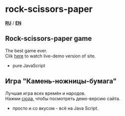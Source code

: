 # rock-scissors-paper
   
**[RU](#ru)** / **[EN](#en)**

## <a name="en">Rock-scissors-paper game</a>   
The best game ever.   
Clik <a href='https://iogsotot.github.io/rock-scissors-paper/'>here</a> to watch live-demo version of site.     
* pure JavaScript

## <a name="ru">Игра "Камень-ножницы-бумага"</a>   
Лучшая игра всех времён и народов.   
Нажми <a href='https://iogsotot.github.io/rock-scissors-paper/'>сюда,</a> чтобы посмотреть демо-версию сайта.   
* просто и со вкусом - всё на Java Script.


